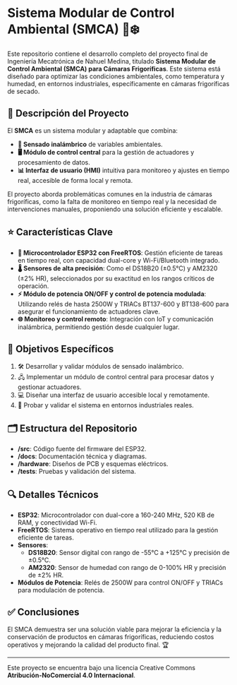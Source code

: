 # Sistema Modular de Control Ambiental (SMCA) 🚀❄️

Este repositorio contiene el desarrollo completo del proyecto final de Ingeniería Mecatrónica de Nahuel Medina, titulado **Sistema Modular de Control Ambiental (SMCA) para Cámaras Frigoríficas**. Este sistema está diseñado para optimizar las condiciones ambientales, como temperatura y humedad, en entornos industriales, específicamente en cámaras frigoríficas de secado.

## 📘 Descripción del Proyecto
El **SMCA** es un sistema modular y adaptable que combina:
- **🔧 Sensado inalámbrico** de variables ambientales.
- **🖥️ Módulo de control central** para la gestión de actuadores y procesamiento de datos.
- **📊 Interfaz de usuario (HMI)** intuitiva para monitoreo y ajustes en tiempo real, accesible de forma local y remota.

El proyecto aborda problemáticas comunes en la industria de cámaras frigoríficas, como la falta de monitoreo en tiempo real y la necesidad de intervenciones manuales, proponiendo una solución eficiente y escalable.

## ⭐ Características Clave
- **🧠 Microcontrolador ESP32 con FreeRTOS**: Gestión eficiente de tareas en tiempo real, con capacidad dual-core y Wi-Fi/Bluetooth integrado.
- **🌡️ Sensores de alta precisión**: Como el DS18B20 (±0.5°C) y AM2320 (±2% HR), seleccionados por su exactitud en los rangos críticos de operación.
- **⚡ Módulo de potencia ON/OFF y control de potencia modulada**: Utilizando relés de hasta 2500W y TRIACs BT137-600 y BT138-600 para asegurar el funcionamiento de actuadores clave.
- **🌐 Monitoreo y control remoto**: Integración con IoT y comunicación inalámbrica, permitiendo gestión desde cualquier lugar.

## 🎯 Objetivos Específicos
1. 🛠️ Desarrollar y validar módulos de sensado inalámbrico.
2. 🖧 Implementar un módulo de control central para procesar datos y gestionar actuadores.
3. 💻 Diseñar una interfaz de usuario accesible local y remotamente.
4. 🔬 Probar y validar el sistema en entornos industriales reales.

## 🗂️ Estructura del Repositorio
- **/src**: Código fuente del firmware del ESP32.
- **/docs**: Documentación técnica y diagramas.
- **/hardware**: Diseños de PCB y esquemas eléctricos.
- **/tests**: Pruebas y validación del sistema.

## 🔍 Detalles Técnicos
- **ESP32**: Microcontrolador con dual-core a 160-240 MHz, 520 KB de RAM, y conectividad Wi-Fi.
- **FreeRTOS**: Sistema operativo en tiempo real utilizado para la gestión eficiente de tareas.
- **Sensores**: 
  - **DS18B20**: Sensor digital con rango de -55°C a +125°C y precisión de ±0.5°C.
  - **AM2320**: Sensor de humedad con rango de 0-100% HR y precisión de ±2% HR.
- **Módulos de Potencia**: Relés de 2500W para control ON/OFF y TRIACs para modulación de potencia.

## ✅ Conclusiones
El SMCA demuestra ser una solución viable para mejorar la eficiencia y la conservación de productos en cámaras frigoríficas, reduciendo costos operativos y mejorando la calidad del producto final. 🏆

---
Este proyecto se encuentra bajo una licencia Creative Commons **Atribución-NoComercial 4.0 Internacional**.
